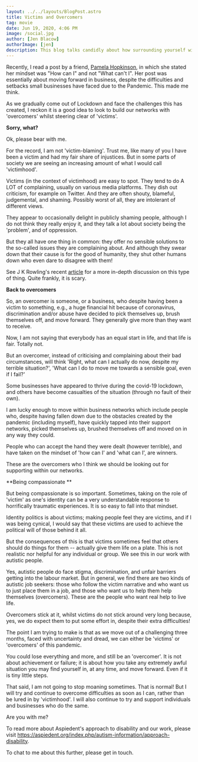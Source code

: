 ```yaml
---
layout: ../../layouts/BlogPost.astro
title: Victims and Overcomers
tag: movie
date: Jun 19, 2020, 4:06 PM
image: /social.jpg
author: [Jen Blacow]
authorImage: [jen]
description: This blog talks candidly about how surrounding yourself with a network of ‘overcomers’, rather than ‘victims’, is better for individuals and businesses alike.
---
```

Recently, I read a post by a friend, [Pamela
Hopkinson](linkedin.com/in/pamelahopkinson), in which she stated her
mindset was "How can I" and not "What can't I". Her post was essentially
about moving forward in business, despite the difficulties and setbacks
small businesses have faced due to the Pandemic. This made me think.

As we gradually come out of Lockdown and face the challenges this has
created, I reckon it is a good idea to look to build our networks with
'overcomers' whilst steering clear of 'victims'.

**Sorry, what?**

Ok, please bear with me.

For the record, I am not 'victim-blaming'. Trust me, like many of you I
have been a victim and had my fair share of injustices. But in some
parts of society we are seeing an increasing amount of what I would call
'victimhood'.

Victims (in the context of victimhood) are easy to spot. They tend to do
A LOT of complaining, usually on various media platforms. They dish out
criticism, for example on Twitter. And they are often shouty, blameful,
judgemental, and shaming. Possibly worst of all, they are intolerant of
different views.

They appear to occasionally delight in publicly shaming people, although
I do not think they really enjoy it, and they talk a lot about society
being the 'problem', and of oppression.

But they all have one thing in common: they offer no sensible solutions
to the so-called issues they are complaining about. And although they
swear down that their cause is for the good of humanity, they shut other
humans down who even dare to disagree with them!

See J K Rowling's recent
[article](https://www.jkrowling.com/opinions/j-k-rowling-writes-about-her-reasons-for-speaking-out-on-sex-and-gender-issues/)
for a more in-depth discussion on this type of thing. Quite frankly, it
is scary.

**Back to overcomers**

So, an overcomer is someone, or a business, who despite having been a
victim to something, e.g., a huge financial hit because of coronavirus,
discrimination and/or abuse have decided to pick themselves up, brush
themselves off, and move forward. They generally give more than they
want to receive.

Now, I am not saying that everybody has an equal start in life, and that
life is fair. Totally not.

But an overcomer, instead of criticising and complaining about their bad
circumstances, will think 'Right, what can I actually do now, despite my
terrible situation?', 'What can I do to move me towards a sensible goal,
even if I fail?'

Some businesses have appeared to thrive during the covid-19 lockdown,
and others have become casualties of the situation (through no fault of
their own).

I am lucky enough to move within business networks which include people
who, despite having fallen down due to the obstacles created by the
pandemic (including myself), have quickly tapped into their support
networks, picked themselves up, brushed themselves off and moved on in
any way they could.

People who can accept the hand they were dealt (however terrible), and
have taken on the mindset of 'how can I' and 'what can I', are winners.

These are the overcomers who I think we should be looking out for
supporting within our networks.

**Being compassionate **

But being compassionate is so important. Sometimes, taking on the role
of 'victim' as one's identity can be a very understandable response to
horrifically traumatic experiences. It is so easy to fall into that
mindset.

Identity politics is about victims; making people feel they are victims,
and if I was being cynical, I would say that these victims are used to
achieve the political will of those behind it all.

But the consequences of this is that victims sometimes feel that others
should do things for them -- actually give them life on a plate. This is
not realistic nor helpful for any individual or group. We see this in
our work with autistic people.

Yes, autistic people do face stigma, discrimination, and unfair barriers
getting into the labour market. But in general, we find there are two
kinds of autistic job seekers: those who follow the victim narrative and
who want us to just place them in a job, and those who want us to help
them help themselves (overcomers). These are the people who want real
help to live life.

Overcomers stick at it, whilst victims do not stick around very long
because, yes, we do expect them to put some effort in, despite their
extra difficulties!

The point I am trying to make is that as we move out of a challenging
three months, faced with uncertainty and dread, we can either be
'victims' or 'overcomers' of this pandemic.

You could lose everything and more, and still be an 'overcomer'. It is
not about achievement or failure; it is about how you take any extremely
awful situation you may find yourself in, at any time, and move forward.
Even if it is tiny little steps.

That said, I am not going to stop moaning sometimes. That is normal! But
I will try and continue to overcome difficulties as soon as I can,
rather than be lured in by 'victimhood'. I will also continue to try and
support individuals and businesses who do the same.

Are you with me?

To read more about Aspiedent's approach to disability and our work,
please visit
<https://aspiedent.org/index.php/autism-information/approach-disability>.

To chat to me about this further, please get in touch.
